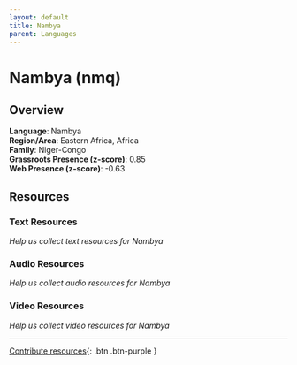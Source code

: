 ```yaml
---
layout: default
title: Nambya
parent: Languages
---
```


# Nambya (nmq)

## Overview

**Language**: Nambya  
**Region/Area**: Eastern Africa, Africa  
**Family**: Niger-Congo  
**Grassroots Presence (z-score)**: 0.85  
**Web Presence (z-score)**: -0.63  

## Resources

### Text Resources
*Help us collect text resources for Nambya*

### Audio Resources
*Help us collect audio resources for Nambya*

### Video Resources
*Help us collect video resources for Nambya*

---

[Contribute resources](https://forms.office.com/e/1SfLJx3u1r){: .btn .btn-purple }
